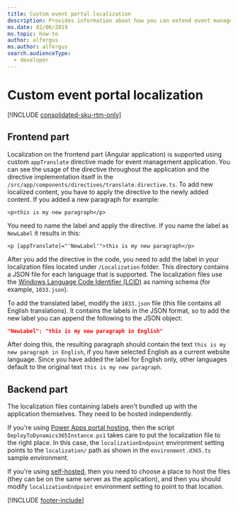 ```yaml
---
title: Custom event portal localization
description: Provides information about how you can extend event management web application functionality.
ms.date: 02/06/2019
ms.topic: how-to
author: alfergus
ms.author: alfergus
search.audienceType: 
  - developer
---
```


# Custom event portal localization

[!INCLUDE [consolidated-sku-rtm-only](.././includes/consolidated-sku-rtm-only.md)]

## Frontend part

Localization on the frontend part (Angular application) is supported using custom `appTranslate` directive made for event management application. You can see the usage of the directive throughout the application and the directive implementation itself in the `/src/app/components/directives/translate.directive.ts`. To add new localized content, you have to apply the directive to the newly added content. If you added a new paragraph for example:

`<p>this is my new paragraph</p>`

You need to name the label and apply the directive. If you name the label as `NewLabel` it results in this:

`<p [appTranslate]="'NewLabel'">this is my new paragraph</p>`

After you add the directive in the code, you need to add the label in your localization files located under `/Localization` folder. This directory contains a JSON file for each language that is supported. The localization files use the [Windows Language Code Identifier (LCID)](/openspecs/windows_protocols/ms-lcid/70feba9f-294e-491e-b6eb-56532684c37f) as naming schema (for example, `1033.json`). 

To add the translated label, modify the `1033.json` file (this file contains all English translations). It contains the labels in the JSON format, so to add the new label you can append the following to the JSON object:

```JSON
"NewLabel": "this is my new paragraph in English"
```

After doing this, the resulting paragraph should contain the text `this is my new paragraph in English`, if you have selected English as a current website language. Since you have added the label for English only, other languages default to the original text `this is my new paragraph`.

## Backend part

The localization files containing labels aren't bundled up with the application themselves. They need to be hosted independently. 

If you're using [Power Apps portal hosting](portal-hosted.md), then the script `DeployToDynamics365Instance.ps1` takes care to put the localization file to the right place. In this case, the `localizationEndpoint` environment setting points to the `localization/` path as shown in the `environment.d365.ts` sample environment.

If you're using [self-hosted](self-hosted.md), then you need to choose a place to host the files (they can be on the same server as the application), and then you should modify `localizationEndpoint` environment setting to point to that location.

[!INCLUDE [footer-include](.././includes/footer-banner.md)]
